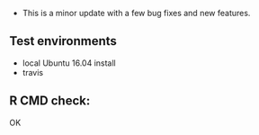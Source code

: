 * This is a minor update with a few bug fixes and new features.

## Test environments

* local Ubuntu 16.04 install
* travis
    
## R CMD check:

OK
